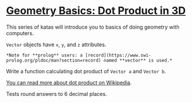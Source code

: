 # [Geometry Basics: Dot Product in  3D](https://www.codewars.com/kata/58e3ea29a33b52c1dc0000c0)
This series of katas will introduce you to basics of doing geometry with computers.

`Vector` objects have `x`, `y`, and `z` attributes.
```if:prolog
*Note for **prolog** users: a [record](https://www.swi-prolog.org/pldoc/man?section=record) named **vector** is used.*
```

Write a function calculating dot product of `Vector a` and `Vector b`.

[You can read more about dot product on Wikipedia](https://en.wikipedia.org/wiki/Dot_product).

Tests round answers to 6 decimal places.

